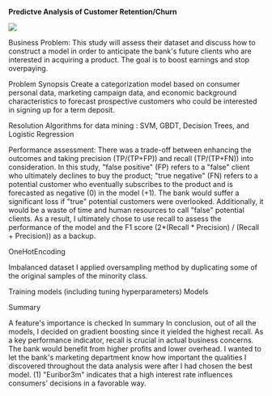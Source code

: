 **Predictve Analysis of Customer Retention/Churn**

<img src="https://github.com/Mirnalini-gunaraj-ds/Grow_Model_Customer_Retention/blob/main/Prj1image.PNG">

Business Problem: This study will assess their dataset and discuss how to construct a model in order to anticipate the bank's future clients who are interested in acquiring a product. The goal is to boost earnings and stop overpaying.

Problem Synopsis Create a categorization model based on consumer personal data, marketing campaign data, and economic background characteristics to forecast prospective customers who could be interested in signing up for a term deposit.

Resolution Algorithms for data mining : SVM, GBDT, Decision Trees, and Logistic Regression

Performance assessment:
  There was a trade-off between enhancing the outcomes and taking precision (TP/(TP+FP)) and recall (TP/(TP+FN)) into consideration. In this study, "false positive" (FP) refers to a "false" client who ultimately declines to buy the product; "true negative" (FN) refers to a potential customer who eventually subscribes to the product and is forecasted as negative (0) in the model (+1). The bank would suffer a significant loss if "true" potential customers were overlooked. Additionally, it would be a waste of time and human resources to call "false" potential clients. As a result, I ultimately chose to use recall to assess the performance of the model and the F1 score (2*(Recall * Precision) / (Recall + Precision)) as a backup.

OneHotEncoding

Imbalanced dataset I applied oversampling method by duplicating some of the original samples of the minority class.

Training models (including tuning hyperparameters) Models

Summary 
  
A feature's importance is checked In summary In conclusion, out of all the models, I decided on gradient boosting since it yielded the highest recall. As a key performance indicator, recall is crucial in actual business concerns. The bank would benefit from higher profits and lower overhead. I wanted to let the bank's marketing department know how important the qualities I discovered throughout the data analysis were after I had chosen the best model. (1) "Euribor3m" indicates that a high interest rate influences consumers' decisions in a favorable way.
